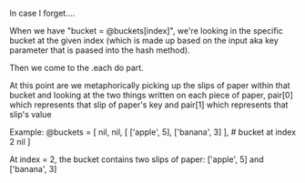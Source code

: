 In case I forget....

When we have "bucket = @buckets[index]", we're looking in the specific bucket at the given index (which is made up based on the input aka key parameter that is paased into the hash method). 

Then we come to the .each do part. 

At this point are we metaphorically picking up the slips of paper within that bucket and looking at the two things written on each piece of paper, pair[0] which represents that slip of paper's key and pair[1] which represents that slip's value

Example:
@buckets = [
  nil, 
  nil, 
  [ ['apple', 5], ['banana', 3] ],  # bucket at index 2
  nil
]

At index = 2, the bucket contains two slips of paper: ['apple', 5] and ['banana', 3]